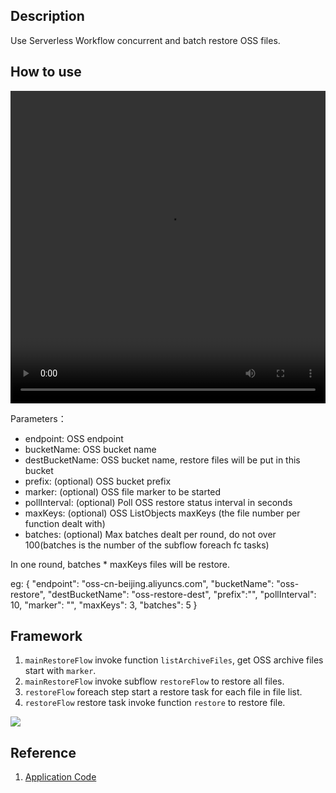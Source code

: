 ## Description
Use Serverless Workflow concurrent and batch restore OSS files.

## How to use
<video width="100%" height="500"  controls autoplay="autoplay" src="https://dev-fc-application-template-cn-shenzhen.oss-cn-shenzhen.aliyuncs.com/oss-restore/media/oss-restore-en.mov"></video>

Parameters：
- endpoint: OSS endpoint
- bucketName: OSS bucket name
- destBucketName: OSS bucket name, restore files will be put in this bucket
- prefix: (optional) OSS bucket prefix
- marker: (optional) OSS file marker to be started
- pollInterval: (optional) Poll OSS restore status interval in seconds
- maxKeys: (optional) OSS ListObjects maxKeys (the file number per function dealt with)
- batches: (optional) Max batches dealt per round, do not over 100(batches is the number of the subflow foreach fc tasks) 

In one round, batches * maxKeys files will be restore.
   
eg:
{
  "endpoint": "oss-cn-beijing.aliyuncs.com",
  "bucketName": "oss-restore",
  "destBucketName": "oss-restore-dest",
  "prefix":"",
  "pollInterval": 10,
  "marker": "",
  "maxKeys": 3,
  "batches": 5
}
 
## Framework
1. `mainRestoreFlow` invoke function `listArchiveFiles`, get OSS archive files start with `marker`.
2. `mainRestoreFlow` invoke subflow `restoreFlow` to restore all files.
3. `restoreFlow` foreach step start a restore task for each file in file list.
4. `restoreFlow` restore task invoke function `restore` to restore file.

![](https://img.alicdn.com/tfs/TB1bb_Fx4D1gK0jSZFKXXcJrVXa-1394-658.png)

## Reference
1. [Application Code](https://github.com/awesome-fnf/oss-restore)

